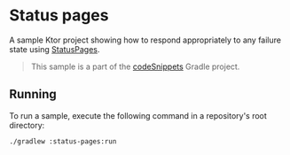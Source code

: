 # Status pages

A sample Ktor project showing how to respond appropriately to any failure state using [StatusPages](https://ktor.io/docs/status-pages.html).
> This sample is a part of the [codeSnippets](../../README.md) Gradle project.

## Running

To run a sample, execute the following command in a repository's root directory:
```bash
./gradlew :status-pages:run
```
